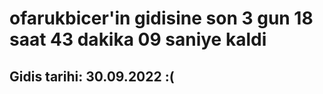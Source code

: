 # ofarukbicer'in gidisine son 3 gun 18 saat 43 dakika 09 saniye kaldi

## Gidis tarihi: 30.09.2022 :(
